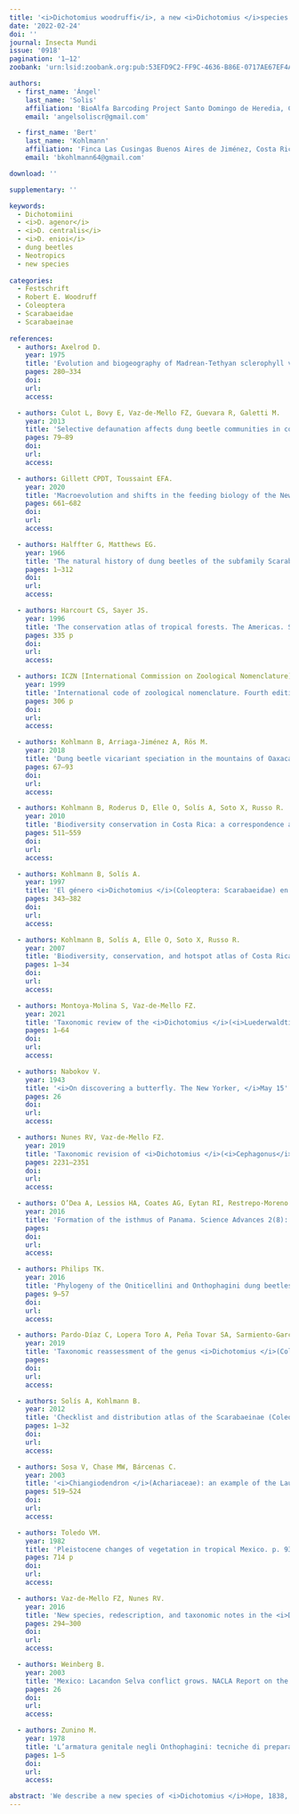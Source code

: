 ```yaml
---
title: '<i>Dichotomius woodruffi</i>, a new <i>Dichotomius </i>species of the <i>agenor </i>group from Costa Rica and Nicaragua (Coleoptera: Scarabaeidae: Scarabaeinae)'
date: '2022-02-24'
doi: ''
journal: Insecta Mundi
issue: '0918'
pagination: '1–12'
zoobank: 'urn:lsid:zoobank.org:pub:53EFD9C2-FF9C-4636-B86E-0717AE67EF4A'

authors:
  - first_name: 'Ángel'
    last_name: 'Solis'
    affiliation: 'BioAlfa Barcoding Project Santo Domingo de Heredia, Costa Rica'
    email: 'angelsoliscr@gmail.com'

  - first_name: 'Bert'
    last_name: 'Kohlmann'
    affiliation: 'Finca Las Cusingas Buenos Aires de Jiménez, Costa Rica'
    email: 'bkohlmann64@gmail.com'

download: ''

supplementary: ''

keywords:
  - Dichotomiini
  - <i>D. agenor</i>
  - <i>D. centralis</i>
  - <i>D. enioi</i>
  - dung beetles
  - Neotropics
  - new species
  
categories:
  - Festschrift
  - Robert E. Woodruff
  - Coleoptera
  - Scarabaeidae
  - Scarabaeinae
  
references:
  - authors: Axelrod D.
    year: 1975
    title: 'Evolution and biogeography of Madrean-Tethyan sclerophyll vegetation. Annals of the Missouri Botanical Garden 62'
    pages: 280–334
    doi: 
    url: 
    access: 

  - authors: Culot L, Bovy E, Vaz-de-Mello FZ, Guevara R, Galetti M.
    year: 2013
    title: 'Selective defaunation affects dung beetle communities in continuous Atlantic rainforest. Biological Conservation 163'
    pages: 79–89
    doi: 
    url: 
    access: 

  - authors: Gillett CPDT, Toussaint EFA.
    year: 2020
    title: 'Macroevolution and shifts in the feeding biology of the New World scarab beetle tribe Phanaeini (Coleoptera: Scarabaeidae: Scarabaeinae). Biological Journal of the Linnean Society 130'
    pages: 661–682
    doi: 
    url: 
    access: 

  - authors: Halffter G, Matthews EG.
    year: 1966
    title: 'The natural history of dung beetles of the subfamily Scarabaeinae. Folia Entomologica Mexicana 12'
    pages: 1–312
    doi: 
    url: 
    access: 

  - authors: Harcourt CS, Sayer JS.
    year: 1996
    title: 'The conservation atlas of tropical forests. The Americas. Simon and Schuster Macmillan; New York, NY'
    pages: 335 p
    doi: 
    url: 
    access: 

  - authors: ICZN [International Commission on Zoological Nomenclature].
    year: 1999
    title: 'International code of zoological nomenclature. Fourth edition. International Trust for Zoological Nomenclature; London'
    pages: 306 p
    doi: 
    url: 
    access: 

  - authors: Kohlmann B, Arriaga-Jiménez A, Rös M.
    year: 2018
    title: 'Dung beetle vicariant speciation in the mountains of Oaxaca, Mexico, with a description of a new species of <i>Phanaeus </i>(Coleoptera, Geotrupidae, Scarabaeidae). ZooKeys 743'
    pages: 67–93
    doi: 
    url: 
    access: 

  - authors: Kohlmann B, Roderus D, Elle O, Solís A, Soto X, Russo R.
    year: 2010
    title: 'Biodiversity conservation in Costa Rica: a correspondence analysis between identified biodiversity hotspots and conservation priority life zones. Revista Mexicana de Biodiversidad 81'
    pages: 511–559
    doi: 
    url: 
    access: 

  - authors: Kohlmann B, Solís A.
    year: 1997
    title: 'El género <i>Dichotomius </i>(Coleoptera: Scarabaeidae) en Costa Rica. Giornale Italiano di Entomologia 8'
    pages: 343–382
    doi: 
    url: 
    access: 

  - authors: Kohlmann B, Solís A, Elle O, Soto X, Russo R.
    year: 2007
    title: 'Biodiversity, conservation, and hotspot atlas of Costa Rica: a dung beetle perspective (Coleoptera: Scarabaeidae: Scarabaeinae). Zootaxa 1457'
    pages: 1–34
    doi: 
    url: 
    access: 

  - authors: Montoya-Molina S, Vaz-de-Mello FZ.
    year: 2021
    title: 'Taxonomic review of the <i>Dichotomius </i>(<i>Luederwaldtinia</i>) <i>agenor </i>species group (Coleoptera: Scarabaeidae: Scarabaeinae). European Journal of Taxonomy 734'
    pages: 1–64
    doi: 
    url: 
    access: 

  - authors: Nabokov V.
    year: 1943
    title: '<i>On discovering a butterfly. The New Yorker, </i>May 15'
    pages: 26
    doi: 
    url: 
    access: 

  - authors: Nunes RV, Vaz-de-Mello FZ.
    year: 2019
    title: 'Taxonomic revision of <i>Dichotomius </i>(<i>Cephagonus</i>) Luederwaldt 1929 and the taxonomic status of remaining <i>Dichotomius </i>Hope 1838 subgenera (Coleoptera: Scarabaeidae: Scarabaeinae: Dichotomiini). Journal of Natural History 53'
    pages: 2231–2351
    doi: 
    url: 
    access: 

  - authors: O’Dea A, Lessios HA, Coates AG, Eytan RI, Restrepo-Moreno SA, Cione AL, Collins LS, de Queiroz A, Farris DW, Norris RD, Stallard RF, Woodburne MO, Aguilera O, Aubry MP, Berggren WA, Budd AF, Cozzuol MA, Coppard SE, Duque-Caro H, Finnegan S, Gasparini GM, Grossman EL, Johnson KG, Keigwin LD, Knowlton N, Leigh EG, Leonard-Pingel JS, Marko PB, Pyenson ND, Rachello-Dolmen PG, Soibelzon E, Soibelzon L, Todd JA, Vermeij GJ, Jackson JB.
    year: 2016
    title: 'Formation of the isthmus of Panama. Science Advances 2(8): e1600883.'
    pages: 
    doi: 
    url: 
    access: 

  - authors: Philips TK.
    year: 2016
    title: 'Phylogeny of the Oniticellini and Onthophagini dung beetles (Scarabaeidae, Scarabaeinae) from morphological evidence. Zookeys 579'
    pages: 9–57
    doi: 
    url: 
    access: 

  - authors: Pardo-Díaz C, Lopera Toro A, Peña Tovar SA, Sarmiento-Garcés R, Sánchez Herrera M, Salazar C.
    year: 2019
    title: 'Taxonomic reassessment of the genus <i>Dichotomius </i>(Coleoptera: Scarabaeinae) through integrative taxonomy. PeerJ 7: e7332.'
    pages: 
    doi: 
    url: 
    access: 

  - authors: Solís A, Kohlmann B.
    year: 2012
    title: 'Checklist and distribution atlas of the Scarabaeinae (Coleoptera: Scarabaeidae) of Costa Rica. Zootaxa 3482'
    pages: 1–32
    doi: 
    url: 
    access: 

  - authors: Sosa V, Chase MW, Bárcenas C.
    year: 2003
    title: '<i>Chiangiodendron </i>(Achariaceae): an example of the Laurasian flora of tropical forests of Central America. Taxon 52'
    pages: 519–524
    doi: 
    url: 
    access: 

  - authors: Toledo VM.
    year: 1982
    title: 'Pleistocene changes of vegetation in tropical Mexico. p. 93–111. In: Prance GT (ed.). Biological diversification in the tropics. Columbia University Press; New York, NY'
    pages: 714 p
    doi: 
    url: 
    access: 

  - authors: Vaz-de-Mello FZ, Nunes RV.
    year: 2016
    title: 'New species, redescription, and taxonomic notes in the <i>Dichotomius </i>(<i>Luederwaldtinia</i>) <i>batesi </i>(Harold) species-group (Coleoptera: Scarabaeidae: Scarabaeinae). Zootaxa 4139'
    pages: 294–300
    doi: 
    url: 
    access: 

  - authors: Weinberg B.
    year: 2003
    title: 'Mexico: Lacandon Selva conflict grows. NACLA Report on the Americas 26(6)'
    pages: 26
    doi: 
    url: 
    access: 

  - authors: Zunino M.
    year: 1978
    title: 'L’armatura genitale negli Onthophagini: tecniche di preparazione e criteri di studio. L’informatore del Giovane Entomologo (Supplemento). Bolletino dei Musei di Zoologia della Università di Torino 90'
    pages: 1–5
    doi: 
    url: 
    access: 

abstract: 'We describe a new species of <i>Dichotomius </i>Hope, 1838, from the <I>D</I>. <i>agenor </i>species-group from Costa Rica and Nicaragua: <I>D</I>. <i>woodruffi </i>Solís and Kohlmann, new species (Coleoptera: Scarabaeidae: Scara¬baeinae). Based on this discovery, we confirm that <i>Dichotomius enioi </i>Montoya-Molina and Vaz-de-Mello, 2021 and <I>D</I>. <i>agenor </i>(Harold, 1869) are not currently distributed in Costa Rica. Instead, the only species of <i>Dichotomius </i>that are currently distributed in Costa Rica from the <I>D</I>. <i>agenor </i>species-group are <I>D</I>. <i>centralis </i>(Harold, 1869) and <I>D</I>. <i>woodruffi</i>. We discuss the distribution of the <i>Dichotomius agenor </i>species-group in Central America.'
---
```


